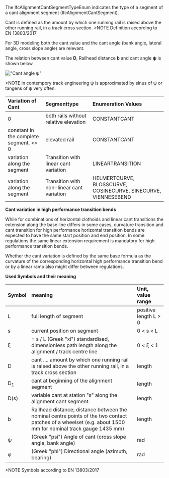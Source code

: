 The IfcAlignmentCantSegmentTypeEnum indicates the type of a segment of a cant alignment segment (IfcAlignmentCantSegment). 

Cant is defined as the amount by which one running rail is raised above the other running rail, in a track cross section.
&gt;NOTE Definition according to EN 13803/2017

For 3D modeling both the cant value and the cant angle (bank angle, lateral angle, cross slope angle) are relevant.

The relation between cant value **D**, Railhead distance **b** and cant angle **&psi;** is shown below.

!["Cant angle &psi;"](../../figures/ifcalignmentcantsegmenttypeenum-CantAngle.png "Figure 1 &mdash; Cant angle, Cant, Railhead distance")

&gt;NOTE in contempory track engineering &psi; is approximated by sinus of &psi; or tangens of &psi; very often.



| Variation of Cant | Segmenttype        | Enumeration Values |
|:----|:------------------|:----------|
| 0 |  both rails without relative elevation        | CONSTANTCANT  |
| constant in the complete segment, <> 0 | elevated rail  | CONSTANTCANT |
| variation along the segment | Transition with linear cant variation | LINEARTRANSITION   |
| variation along the segment | Transition with non-linear cant variation | HELMERTCURVE, BLOSSCURVE, COSINECURVE, SINECURVE, VIENNESEBEND |

**Cant variation in high performance transition bends**

While for combinations of horizontal clothoids and linear cant transitions the extension along the base line differs in some cases, curvature transition and cant transition for high performance horizontal transition bends are expected to have the same start position and end position. In some regulations the same linear extension requirement is mandatory for high performance transition bends.

Whether the cant variation is defined by the same base formula as the curvature of the corresponding horizontal high performance transition bend or by a linear ramp also might differ between regulations.




**Used Symbols and their meaning**

| Symbol | meaning  | Unit, value range |
|:----|:------------------|:----------|
| L | full length of segment        | positive length  L > 0 |
| s | current position on segment        | 0 < s < L |
| &xi;  |  = s / L  (Greek "xi") standardised, dimensionless path length along the alignment / track centre line        | 0 < &xi; < 1 |
|  D |  cant .... amount by which one running rail is raised above the other running rail, in a track cross section         | length  |
| D<sub>1</sub> | cant at beginning of the alignment segment        | length  |
| D(s) | variable cant at station "s" along the alignment cant segment.  | length |
|  b |  Railhead distance;  distance between the nominal centre points of the two contact patches of a wheelset (e.g. about 1500 mm for nominal track gauge 1435 mm)        | length  |
| &psi; | (Greek "psi") Angle of cant (cross slope angle, bank angle)        | rad |
| &phi; | (Greek "phi") Directional angle (azimuth, bearing)  | rad |

&gt;NOTE Symbols according to EN 13803/2017

